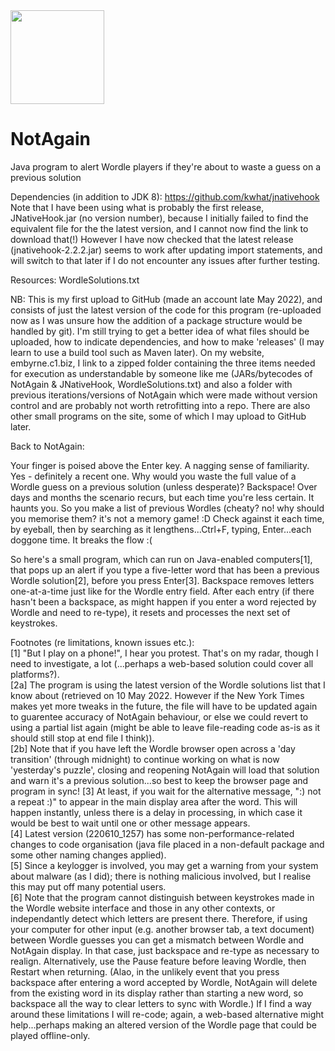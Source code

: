 <img src="https://repository-images.githubusercontent.com/501008140/0ed3fb4f-c624-4dde-b0fc-471c742e0e24" width="150">

# NotAgain  

Java program to alert Wordle players if they're about to waste a guess on a previous solution  

Dependencies (in addition to JDK 8): https://github.com/kwhat/jnativehook  
Note that I have been using what is probably the first release, JNativeHook.jar (no version number), because I initially failed to find the equivalent file for the the latest version, and I cannot now find the link to download that(!) However I have now checked that the latest release (jnativehook-2.2.2.jar) seems to work after updating import statements, and will switch to that later if I do not encounter any issues after further testing.

Resources: WordleSolutions.txt

NB: This is my first upload to GitHub (made an account late May 2022), and consists of just the latest version of the code for this program (re-uploaded now as I was unsure how the addition of a package structure would be handled by git). I'm still trying to get a better idea of what files should be uploaded, how to indicate dependencies, and how to make 'releases' (I may learn to use a build tool such as Maven later). On my website, embyrne.c1.biz, I link to a zipped folder containing the three items needed for execution as understandable by someone like me (JARs/bytecodes of NotAgain & JNativeHook, WordleSolutions.txt) and also a folder with previous iterations/versions of NotAgain which were made without version control and are probably not worth retrofitting into a repo. There are also other small programs on the site, some of which I may upload to GitHub later.

Back to NotAgain:

Your finger is poised above the Enter key. A nagging sense of familiarity. Yes - definitely a recent one. Why would you waste the full value of a Wordle guess on a previous solution (unless desperate)? Backspace! Over days and months the scenario recurs, but each time you're less certain. It haunts you. So you make a list of previous Wordles (cheaty? no! why should you memorise them? it's not a memory game! :D Check against it each time, by eyeball, then by searching as it lengthens...Ctrl+F, typing, Enter...each doggone time. It breaks the flow :(

So here's a small program, which can run on Java-enabled computers[1], that pops up an alert if you type a five-letter word that has been a previous Wordle solution[2], before you press Enter[3]. Backspace removes letters one-at-a-time just like for the Wordle entry field. After each entry (if there hasn't been a backspace, as might happen if you enter a word rejected by Wordle and need to re-type), it resets and processes the next set of keystrokes.

Footnotes (re limitations, known issues etc.):  
[1] "But I play on a phone!", I hear you protest. That's on my radar, though I need to investigate, a lot (...perhaps a web-based solution could cover all platforms?).    
[2a] The program is using the latest version of the Wordle solutions list that I know about (retrieved on 10 May 2022. However if the New York Times makes yet more tweaks in the future, the file will have to be updated again to guarentee accuracy of NotAgain behaviour, or else we could revert to using a partial list again (might be able to leave file-reading code as-is as it should still stop at end file I think)).  
[2b] Note that if you have left the Wordle browser open across a 'day transition' (through midnight) to continue working on what is now 'yesterday's puzzle', closing and reopening NotAgain will load that solution and warn it's a previous solution...so best to keep the browser page and program in sync!
[3] At least, if you wait for the alternative message, ":) not a repeat :)" to appear in the main display area after the word. This will happen instantly, unless there is a delay in processing, in which case it would be best to wait until one or other message appears.  
[4] Latest version (220610_1257) has some non-performance-related changes to code organisation (java file placed in a non-default package and  some other naming changes applied).  
[5] Since a keylogger is involved, you may get a warning from your system about malware (as I did); there is nothing malicious involved, but I realise this may put off many potential users.  
[6] Note that the program cannot distinguish between keystrokes made in the Wordle website interface and those in any other contexts, or independantly detect which letters are present there. Therefore, if using your computer for other input (e.g. another browser tab, a text document) between Wordle guesses you can get a mismatch between Wordle and NotAgain display. In that case, just backspace and re-type as necessary to realign. Alternatively, use the Pause feature before leaving Wordle, then Restart when returning. (Alao, in the unlikely event that you press backspace after entering a word accepted by Wordle, NotAgain will delete from the existing word in its display rather than starting a new word, so backspace all the way to clear letters to sync with Wordle.) If I find a way around these limitations I will re-code; again, a web-based alternative might help...perhaps making an altered version of the Wordle page that could be played offline-only.
